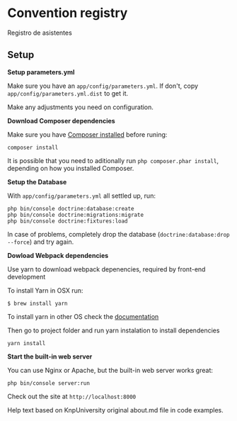 Convention registry
=================

Registro de asistentes

## Setup

**Setup parameters.yml**

Make sure you have an `app/config/parameters.yml`. If don't, copy `app/config/parameters.yml.dist` to get it.

Make any adjustments you need on configuration.

**Download Composer dependencies**

Make sure you have [Composer installed](https://getcomposer.org/download/)
before runing:

```
composer install
```

It is possible that you need to aditionally run `php composer.phar install`, depending on how you installed Composer.

**Setup the Database**

With `app/config/parameters.yml` all settled up, run:

```
php bin/console doctrine:database:create
php bin/console doctrine:migrations:migrate
php bin/console doctrine:fixtures:load
```

In case of problems, completely drop the database (`doctrine:database:drop --force`) and try again.

**Dowload Webpack dependencies**

Use yarn to download webpack depenencies, required by front-end development

To install Yarn in OSX run:

```$ brew install yarn```

To install yarn in other OS check the [documentation](https://yarnpkg.com/es-ES/docs/install)

Then go to project folder and run yarn instalation to install dependencies

```
yarn install
```

**Start the built-in web server**

You can use Nginx or Apache, but the built-in web server works
great:

```
php bin/console server:run
```

Check out the site at `http://localhost:8000`


Help text based on KnpUniversity original about.md file in code examples.
